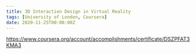 ```yaml
---
title: 3D Interaction Design in Virtual Reality
tags: [University of London, Coursera]
date: 2020-11-25T00:00:00Z
---
```


https://www.coursera.org/account/accomplishments/certificate/DSZPFAT3KMA3
